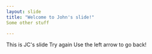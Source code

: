 ```yaml
---
layout: slide
title: "Welcome to John's slide!"
Some other stuff

---
```

This is JC's slide
Try again
Use the left arrow to go back!